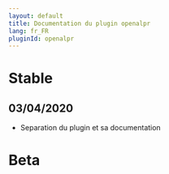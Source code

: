 ```yaml
---
layout: default
title: Documentation du plugin openalpr
lang: fr_FR
pluginId: openalpr
---
```


# Stable

## 03/04/2020

* Separation du plugin et sa documentation

# Beta

